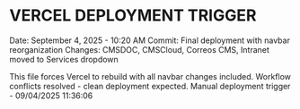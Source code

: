 VERCEL DEPLOYMENT TRIGGER
========================
Date: September 4, 2025 - 10:20 AM
Commit: Final deployment with navbar reorganization
Changes: CMSDOC, CMSCloud, Correos CMS, Intranet moved to Services dropdown

This file forces Vercel to rebuild with all navbar changes included.
Workflow conflicts resolved - clean deployment expected.
M a n u a l   d e p l o y m e n t   t r i g g e r   -   0 9 / 0 4 / 2 0 2 5   1 1 : 3 6 : 0 6 
 
 